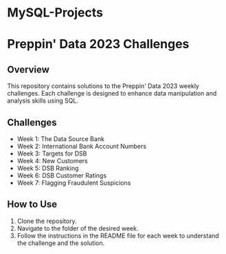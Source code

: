 # MySQL-Projects
# Preppin' Data 2023 Challenges

## Overview
This repository contains solutions to the Preppin' Data 2023 weekly challenges. Each challenge is designed to enhance data manipulation and analysis skills using SQL.

## Challenges
- Week 1: The Data Source Bank
- Week 2: International Bank Account Numbers
- Week 3: Targets for DSB
- Week 4: New Customers
- Week 5: DSB Ranking
- Week 6: DSB Customer Ratings
- Week 7: Flagging Fraudulent Suspicions

## How to Use
1. Clone the repository.
2. Navigate to the folder of the desired week.
3. Follow the instructions in the README file for each week to understand the challenge and the solution.


